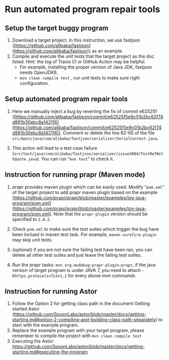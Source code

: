 # Run automated program repair tools
## Setup the target buggy program
1. Download a target project. In this instruction, we use fastjson ([https://github.com/alibaba/fastjson](https://github.com/alibaba/fastjson)) as an example.
2. Compile and execute the unit tests that the target project as the doc listed. Hint: the log of Travis CI or GitHub Action may be helpful. 
    - For example, installing the proper version of Java JDK, fastjson needs OpenJDK8. 
    - `mvn clean compile test` , run unit tests to make sure right configuration.

## Setup automated program repair tools

1. Here we manually inject a bug by reverting the fix of commit e62525f ([https://github.com/alibaba/fastjson/commit/e62525f5e9c01b2bc62f74d881b30ebc8a142116](https://github.com/alibaba/fastjson/commit/e62525f5e9c01b2bc62f74d881b30ebc8a142116)). Comment or delete the line 62-65 of the file `src/main/java/com/alibaba/fastjson/serializer/SerialContext.java`.

2. This action will lead to a test case failure (`src/test/java/com/alibaba/fastjson/serializer/issue3084/TestRefWithQuote.java`). You can run “`mvn test`” to check it.


## Instruction for running prapr (Maven mode)
1. prapr provides maven plugin which can be easily used. Modify “`pom.xml`” of the target project to add prapr maven plugin based on the example [https://github.com/prapr/prapr/blob/master/examples/toy-java-program/pom.xml](https://github.com/prapr/prapr/blob/master/examples/toy-java-program/pom.xml). Note that the `prapr-plugin` version should be specified to `2.0.2`.

2. Check `pom.xml` to make sure the test suites which trigger the bug have been inclued in maven test task. For example, `maven-surefire-plugin` may skip unit tests.

3. (optional) if you are not sure the failing test have been ran, you can delete all other test suites and just leave the failing test suites.

4. Run the prapr tasks: `mvn org.mudebug:prapr-plugin:prapr`, if the java version of target program is under JAVA 7, you need to attach `-Dhttps.protocols=TLSv1.2` for every above mvn commands

## Instruction for running Astor
1. Follow the Option 2 for getting class path in the document Getting started Astor (https://github.com/SpoonLabs/astor/blob/master/docs/getting-starting.md#option-2-compiling-and-building-class-path-separately) to start with the example program.
2. Replace the example program with your target program, please remember to compile the project with `mvn clean compile test`
3. Executing the Astor: https://github.com/SpoonLabs/astor/blob/master/docs/getting-starting.md#executing-the-program 


